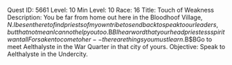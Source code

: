 Quest ID: 5661
Level: 10
Min Level: 10
Race: 16
Title: Touch of Weakness
Description: You be far from home out here in the Bloodhoof Village, $N. I be sent here to find priests of my own tribe to send back to speak to our leaders, but that not mean I cannot help you too.$B$BI hear word that your head priestess spirit want all Forsaken to come to her--there are things you must learn.$B$BGo to meet Aelthalyste in the War Quarter in that city of yours.
Objective: Speak to Aelthalyste in the Undercity.
